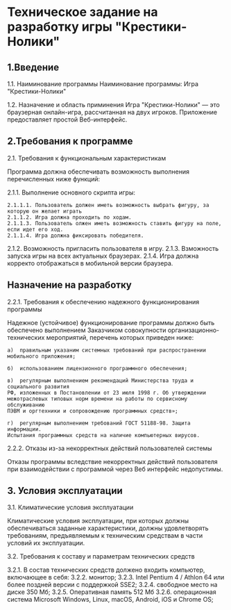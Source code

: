# Техническое задание на разработку игры "Крестики-Нолики"

## 1.Введение

1.1. Наиминование программы
Наиминование программы: Игра "Крестики-Нолики"

1.2. Назначение и область приминения
Игра "Крестики-Нолики" — это браузерная онлайн-игра, рассчитанная на двух игроков. 
Приложение предоставляет простой Веб-интерфейс.

## 2.Требования к программе

2.1. Требования к функциональным характеристикам

Программа должна обеспечивать возможность выполнения перечисленных ниже функций:

  2.1.1. Выполнение основного скрипта игры:
  
    2.1.1.1. Пользователь должен иметь возможность выбрать фигуру, за которую он желает играть
    2.1.1.2. Игра должна проходить по ходам. 
    2.1.1.3. Пользователь олжен иметь возможность ставить фигуру на поле, если идет его ход.
    2.1.1.4. Игра должна фиксировать победителя. 
  
  2.1.2. Возможность пригласить пользователя в игру. 
  2.1.3. Взможность запуска игры на всех актуальных браузерах. 
  2.1.4. Игра должна корректо отображаться в мобильной версии браузера.
## Назначение на разработку

2.2.1. Требования к обеспечению надежного функционирования программы

Надежное (устойчивое) функционирование программы должно быть обеспечено выполнением
Заказчиком совокупности организационно-технических мероприятий, перечень которых
приведен ниже:

    а)  правильным указаним системных требований при распространении мобильного приложения;

    б)  использованием лицензионного программного обеспечения;
  
    в)  регулярным выполнением рекомендаций Министерства труда и социального развития
    РФ, изложенных в Постановлении от 23 июля 1998 г. Об утверждении
    межотраслевых типовых норм времени на работы по сервисному обслуживанию
    ПЭВМ и оргтехники и сопровождению программных средств»;
  
    г)  регулярным выполнением требований ГОСТ 51188-98. Защита информации.
    Испытания программных средств на наличие компьютерных вирусов.
    
2.2.2. Отказы из-за некорректных действий пользователей системы

Отказы программы вследствие некорректных действий пользователя при взаимодействии с
программой через Веб интерфейс недопустимы.

## 3. Условия эксплуатации

3.1. Климатические условия эксплуатации

Климатические условия эксплуатации, при которых должны обеспечиваться заданные
характеристики, должны удовлетворять требованиям, предъявляемым к техническим средствам
в части условий их эксплуатации.

3.2. Требования к составу и параметрам технических
средств
  
  3.2.1. В состав технических средств должено входить компьютер, включающее в себя:
  3.2.2. монитор;
  3.2.3. Intel Pentium 4 / Athlon 64 или более поздней версии с поддержкой SSE2;
  3.2.4. свободное место на диске	350 Мб;
  3.2.5. Оперативная память	512 Mб
  3.2.6. операционная система	Microsoft Windows, Linux, macOS, Android, iOS и Chrome OS;
